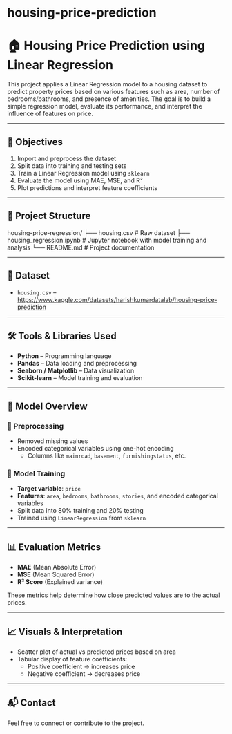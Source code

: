 # housing-price-prediction 
# 🏠 Housing Price Prediction using Linear Regression

This project applies a Linear Regression model to a housing dataset to predict property prices based on various features such as area, number of bedrooms/bathrooms, and presence of amenities. The goal is to build a simple regression model, evaluate its performance, and interpret the influence of features on price.

---

## 📌 Objectives

1. Import and preprocess the dataset  
2. Split data into training and testing sets  
3. Train a Linear Regression model using `sklearn`  
4. Evaluate the model using MAE, MSE, and R²  
5. Plot predictions and interpret feature coefficients

---

## 📁 Project Structure
housing-price-regression/
├── housing.csv # Raw dataset
├── housing_regression.ipynb # Jupyter notebook with model training and analysis
└── README.md # Project documentation

---
## 📂 Dataset
- `housing.csv` – https://www.kaggle.com/datasets/harishkumardatalab/housing-price-prediction

---
## 🛠️ Tools & Libraries Used

- **Python** – Programming language  
- **Pandas** – Data loading and preprocessing  
- **Seaborn / Matplotlib** – Data visualization  
- **Scikit-learn** – Model training and evaluation

---

## 🧪 Model Overview

### 🔹 Preprocessing

- Removed missing values  
- Encoded categorical variables using one-hot encoding  
  - Columns like `mainroad`, `basement`, `furnishingstatus`, etc.

### 🔹 Model Training

- **Target variable**: `price`  
- **Features**: `area`, `bedrooms`, `bathrooms`, `stories`, and encoded categorical variables  
- Split data into 80% training and 20% testing  
- Trained using `LinearRegression` from `sklearn`

---

## 📊 Evaluation Metrics

- **MAE** (Mean Absolute Error)  
- **MSE** (Mean Squared Error)  
- **R² Score** (Explained variance)

These metrics help determine how close predicted values are to the actual prices.

---

## 📈 Visuals & Interpretation

- Scatter plot of actual vs predicted prices based on area  
- Tabular display of feature coefficients:  
  - Positive coefficient → increases price  
  - Negative coefficient → decreases price

---

## 📬 Contact

Feel free to connect or contribute to the project.
